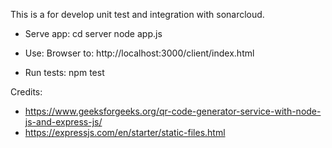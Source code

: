 This is a for develop unit test and integration with sonarcloud.

- Serve app:
cd server
node app.js

- Use:
Browser to:
http://localhost:3000/client/index.html

- Run tests:
npm test

Credits:
- https://www.geeksforgeeks.org/qr-code-generator-service-with-node-js-and-express-js/
- https://expressjs.com/en/starter/static-files.html
